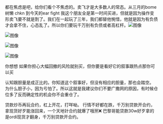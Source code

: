 都在焦虑是吧，给你们看个不焦虑的。卖飞才是大多数人的常态。从三月的bome 树懒  chkn 到今天的ear fight 我这个朋友全是第一时间买进，但就是因为操作变形卖飞要不就是割了。我们在一起玩了三年，我们都替他惋惜，他就是因为有负债才会拿不住，心态乱了。所以你们要玩千万别有负债或者高杠杆。![图像](https://pbs.twimg.com/media/GSddWnrW0AACHVF?format=jpg&name=large)

![图像](https://pbs.twimg.com/media/GSddWnQWoAA4uzE?format=jpg&name=large)

![图像](https://pbs.twimg.com/media/GSddWmvW8AEylAe?format=jpg&name=large)

![图像](https://pbs.twimg.com/media/GSddWlGWIAApbu1?format=jpg&name=large)

你想想   如果你担心大幅回撤的风险就别买，但你要是看好它的叙事跟热点那你可以买

认知跟胆量是成正比的。你知道这个叙事好，但没有相应的胆量，那也会踏空。  为什么胆子小，因为亏怕了。所以这就是我建议你们不要广撒网的原因，有时候仓位多了反而确定性的机会你不会重仓了。

贷款炒币再玩合约，杠上开花，打咩呦。
行情不好都在跌，千万别贷款开合约，拿现货好歹能涨回来，一个天地针合约就爆了哦🈲❌
巴黎哥能贷款30w好歹拿的是ordi现货才翻身，千万别贷款开合约。
